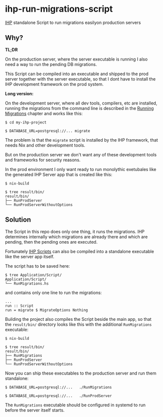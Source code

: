 # ihp-run-migrations-script
[IHP](https://ihp.digitallyinduced.com/) standalone Script to run migrations easilyon production servers

## Why?
**TL;DR**

On the production server, where the server executable is running I also need a way to run the pending DB migrations.

This Script can be compiled into an executable and shipped to the prod server together with the server executable,
so that I dont have to install the IHP development framework on the prod system.

**Long version:**

On the development server, where all dev tools, compilers, etc are installed, running the migrations from the command line is described in the [Running Migrations](https://ihp.digitallyinduced.com/Guide/database-migrations.html#running-migrations) chapter and works like this:
```
$ cd my-ihp-project

$ DATABASE_URL=postgresql://... migrate
```

The problem is that the `migrate` script is installed by the IHP framework, that needs Nix and other development tools.

But on the production server we don't want any of these development tools and frameworks for security reasons.

In the prod environment I only want ready to run monolythic exetubales like the generated IHP Server app that is created like this:
```
$ nix-build

$ tree result/bin/
result/bin/
├── RunProdServer
└── RunProdServerWithoutOptions
```

## Solution
The Script in this repo does only one thing, it runs the migrations.
IHP determines internally which migrations are already there and which are pending, then the pending ones are executed.

Fortunately [IHP Scripts](https://ihp.digitallyinduced.com/Guide/scripts.html) can also be compiled into a standalone executable like the server app itself.

The script has to be saved here:
```
$ tree Application/Script/
Application/Script/
└── RunMigrations.hs
```

and contains only one line to run the migrations:
```
...
run :: Script
run = migrate $ MigrateOptions Nothing
```

Building the project also compiles the Script beside the main app, so that the `result/bin/` directory looks like this with the additional `RunMigrations` executable:
```
$ nix-build

$ tree result/bin/
result/bin/
├── RunMigrations
├── RunProdServer
└── RunProdServerWithoutOptions
```

Now you can ship these executables to the production server and run them standalone:
```
$ DATABASE_URL=postgresql://...   ./RunMigrations

$ DATABASE_URL=postgresql://...   ./RunProdServer
```

The `RunMigrations` executable should be configured in systemd to run before the server itself starts.
